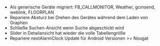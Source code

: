 * Als generische Geräte migriert: FB_CALLMONITOR, Weather, gcmsend, weblink, FLOORPLAN
* Repariere Absturz bei Drehen des Gerätes während dem Laden von Graphen
* Schließe Suchen-Ansicht wenn Suche abgeschickt wird
* Slider in Detailansicht hat wieder die volle Tabellengröße
* Repariere nextAlarmClock Update für Android Versionen >= Nougat